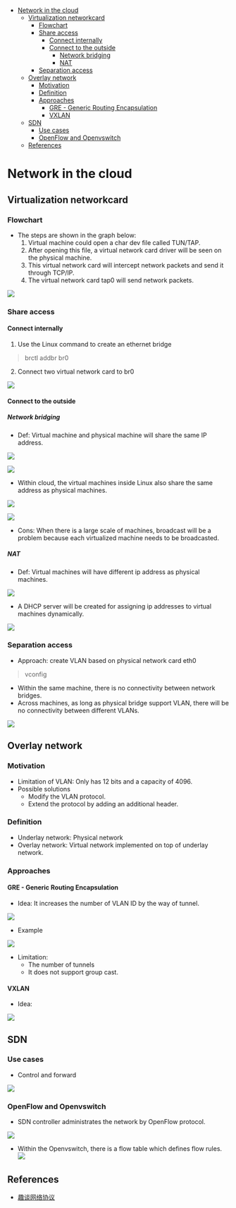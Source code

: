 - [Network in the cloud](#network-in-the-cloud)
  - [Virtualization networkcard](#virtualization-networkcard)
    - [Flowchart](#flowchart)
    - [Share access](#share-access)
      - [Connect internally](#connect-internally)
      - [Connect to the outside](#connect-to-the-outside)
        - [Network bridging](#network-bridging)
        - [NAT](#nat)
    - [Separation access](#separation-access)
  - [Overlay network](#overlay-network)
    - [Motivation](#motivation)
    - [Definition](#definition)
    - [Approaches](#approaches)
      - [GRE - Generic Routing Encapsulation](#gre---generic-routing-encapsulation)
      - [VXLAN](#vxlan)
  - [SDN](#sdn)
    - [Use cases](#use-cases)
    - [OpenFlow and Openvswitch](#openflow-and-openvswitch)
  - [References](#references)

# Network in the cloud
## Virtualization networkcard
### Flowchart
* The steps are shown in the graph below:
  1. Virtual machine could open a char dev file called TUN/TAP.
  2. After opening this file, a virtual network card driver will be seen on the physical machine. 
  3. This virtual network card will intercept network packets and send it through TCP/IP. 
  4. The virtual network card tap0 will send network packets. 

![](./images/virtualization_networkcard.png)

### Share access
#### Connect internally
1. Use the Linux command to create an ethernet bridge 

> brctl addbr br0

2. Connect two virtual network card to br0

![](./images/virtualization_networkcard_share.png)

#### Connect to the outside
##### Network bridging
* Def: Virtual machine and physical machine will share the same IP address. 

![](./images/virtualization_networkcard_share_bridging.png)

![](./images/virtualization_networkcard_share_bridging_flattened.png)

* Within cloud, the virtual machines inside Linux also share the same address as physical machines. 

![](./images/virtualization_networkcard_cloud.png)

![](./images/virtualization_networkcard_cloud_flattened.png)

* Cons: When there is a large scale of machines, broadcast will be a problem because each virtualized machine needs to be broadcasted. 

##### NAT
* Def: Virtual machines will have different ip address as physical machines. 

![](./images/virtualization_networkcard_nat.png)

* A DHCP server will be created for assigning ip addresses to virtual machines dynamically. 

![](./images/virtualization_networkcard_nat_dhcp.png)

### Separation access
* Approach: create VLAN based on physical network card eth0

> vconfig 

* Within the same machine, there is no connectivity between network bridges. 
* Across machines, as long as physical bridge support VLAN, there will be no connectivity between different VLANs. 

![](./images/virtualization_networkcard_separation.png)


## Overlay network
### Motivation
* Limitation of VLAN: Only has 12 bits and a capacity of 4096. 
* Possible solutions
  * Modify the VLAN protocol.
  * Extend the protocol by adding an additional header. 

### Definition
* Underlay network: Physical network
* Overlay network: Virtual network implemented on top of underlay network. 

### Approaches
#### GRE - Generic Routing Encapsulation
* Idea: It increases the number of VLAN ID by the way of tunnel. 

![](./images/virtualization_overlay_gre.png)

* Example

![](./images/virtualization_overlay_gre_example.png)

* Limitation:
  * The number of tunnels
  * It does not support group cast. 

#### VXLAN
* Idea:

![](./images/virtualization_overlay_VXLAN.png)


## SDN
### Use cases
* Control and forward

![](./images/virtualization_sdn.png)

### OpenFlow and Openvswitch
* SDN controller administrates the network by OpenFlow protocol. 

![](./images/virtualization_sdn_openflow.png)

* Within the Openvswitch, there is a flow table which defines flow rules. 
![](./images/virtualization_sdn_openflow_2.png)


## References
* [趣谈网络协议](https://time.geekbang.org/column/article/10742)